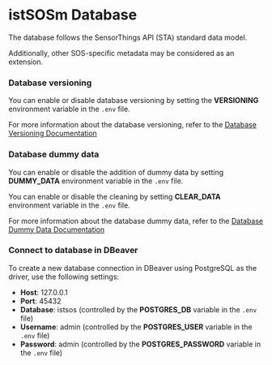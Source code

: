 # istSOSm Database

The database follows the SensorThings API (STA) standard data model.

Additionally, other SOS-specific metadata may be considered as an extension.

### Database versioning

You can enable or disable database versioning by setting the **VERSIONING** environment variable in the `.env` file.

For more information about the database versioning, refer to the [Database Versioning Documentation](https://github.com/istSOS/istsos-miu/blob/traveltime/database/README_VERSIONING.md)
    
### Database dummy data

You can enable or disable the addition of dummy data by setting **DUMMY_DATA** environment variable in the `.env` file.

You can enable or disable the cleaning by setting **CLEAR_DATA** environment variable in the `.env` file.

For more information about the database dummy data, refer to the [Database Dummy Data Documentation](https://github.com/istSOS/istsos-miu/blob/traveltime/dummy_data/README.md)

### Connect to database in DBeaver

To create a new database connection in DBeaver using PostgreSQL as the driver, use the following settings:

- **Host**: 127.0.0.1
- **Port**: 45432
- **Database**: istsos (controlled by the **POSTGRES_DB** variable in the `.env` file)
- **Username**: admin (controlled by the **POSTGRES_USER** variable in the `.env` file)
- **Password**: admin (controlled by the **POSTGRES_PASSWORD** variable in the `.env` file)
